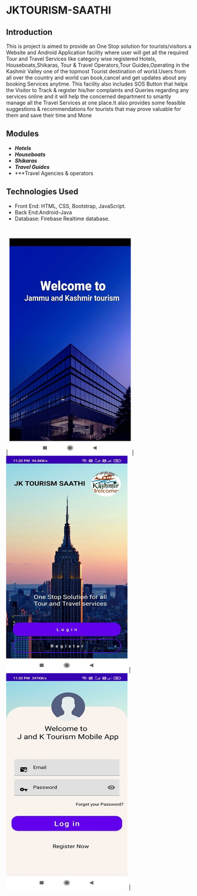 # JKTOURISM-SAATHI



## Introduction

This is project is aimed to provide an One Stop solution for tourists/visitors a Website and Android Application facility where user will get all the required Tour and Travel Services like category wise registered Hotels, Houseboats,Shikaras, Tour & Travel Operators,Tour Guides,Operating in the Kashmir Valley one of the topmost Tourist destination of world.Users from all over the country and world can book,cancel and get updates about any booking Services anytime. This facility also includes SOS Button that helps the Visitor to Track & register his/her complaints and Queries regarding any services online and it will help the concerned department to smartly manage all the Travel Services at one place.It also provides some feasible suggestions & recommendations for tourists that may prove valuable for them and save their time and Mone

## Modules
- ***Hotels***
- ***Houseboats***
- ***Shikaras***
- ***Travel Guides***
- ***Travel Agencies & operators

## Technologies Used
- Front End: HTML, CSS, Bootstrap, JavaScript.
- Back End:Android-Java
- Database: Firebase Realtime database.
<br>


| ![home](img1.jpg) | ![Imgur](img2.jpg) | ![Imgur](img3.jpg) |

